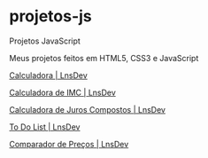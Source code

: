 # projetos-js
 Projetos JavaScript

Meus projetos feitos em HTML5, CSS3 e JavaScript


<a href="https://lns017.github.io/projetos-js/projeto02-cal/index.html">Calculadora | LnsDev</a>

<a href="https://lns017.github.io/projetos-js/projeto03-imc/index.html">Calculadora de IMC | LnsDev</a>

<a href="https://lns017.github.io/projetos-js/projeto04-juros/index.html">Calculadora de Juros Compostos | LnsDev</a>

<a href="https://lns017.github.io/projetos-js/projeto05-todo-list/index.html">To Do List | LnsDev</a>

<a href="https://lns017.github.io/projetos-js/projeto06-precos/index.html">Comparador de Preços | LnsDev</a>